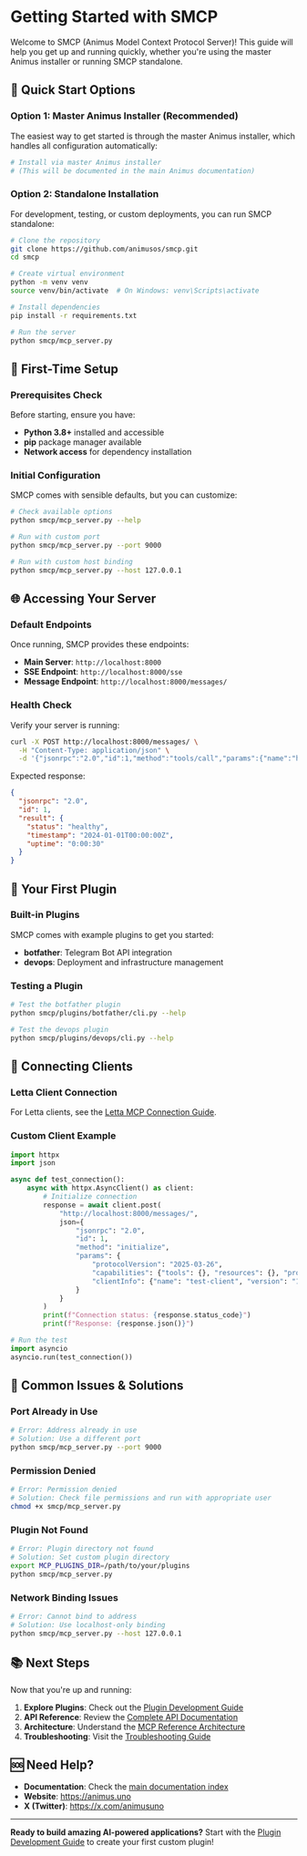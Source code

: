 # Getting Started with SMCP

Welcome to SMCP (Animus Model Context Protocol Server)! This guide will help you get up and running quickly, whether you're using the master Animus installer or running SMCP standalone.

## 🚀 Quick Start Options

### Option 1: Master Animus Installer (Recommended)
The easiest way to get started is through the master Animus installer, which handles all configuration automatically:

```bash
# Install via master Animus installer
# (This will be documented in the main Animus documentation)
```

### Option 2: Standalone Installation
For development, testing, or custom deployments, you can run SMCP standalone:

```bash
# Clone the repository
git clone https://github.com/animusos/smcp.git
cd smcp

# Create virtual environment
python -m venv venv
source venv/bin/activate  # On Windows: venv\Scripts\activate

# Install dependencies
pip install -r requirements.txt

# Run the server
python smcp/mcp_server.py
```

## 🔧 First-Time Setup

### Prerequisites Check
Before starting, ensure you have:
- **Python 3.8+** installed and accessible
- **pip** package manager available
- **Network access** for dependency installation

### Initial Configuration
SMCP comes with sensible defaults, but you can customize:

```bash
# Check available options
python smcp/mcp_server.py --help

# Run with custom port
python smcp/mcp_server.py --port 9000

# Run with custom host binding
python smcp/mcp_server.py --host 127.0.0.1
```

## 🌐 Accessing Your Server

### Default Endpoints
Once running, SMCP provides these endpoints:

- **Main Server**: `http://localhost:8000`
- **SSE Endpoint**: `http://localhost:8000/sse`
- **Message Endpoint**: `http://localhost:8000/messages/`

### Health Check
Verify your server is running:

```bash
curl -X POST http://localhost:8000/messages/ \
  -H "Content-Type: application/json" \
  -d '{"jsonrpc":"2.0","id":1,"method":"tools/call","params":{"name":"health","arguments":{}}}'
```

Expected response:
```json
{
  "jsonrpc": "2.0",
  "id": 1,
  "result": {
    "status": "healthy",
    "timestamp": "2024-01-01T00:00:00Z",
    "uptime": "0:00:30"
  }
}
```

## 🔌 Your First Plugin

### Built-in Plugins
SMCP comes with example plugins to get you started:

- **botfather**: Telegram Bot API integration
- **devops**: Deployment and infrastructure management

### Testing a Plugin
```bash
# Test the botfather plugin
python smcp/plugins/botfather/cli.py --help

# Test the devops plugin
python smcp/plugins/devops/cli.py --help
```

## 🔗 Connecting Clients

### Letta Client Connection
For Letta clients, see the [Letta MCP Connection Guide](Letta-MCP-Connection-Guide.md).

### Custom Client Example
```python
import httpx
import json

async def test_connection():
    async with httpx.AsyncClient() as client:
        # Initialize connection
        response = await client.post(
            "http://localhost:8000/messages/",
            json={
                "jsonrpc": "2.0",
                "id": 1,
                "method": "initialize",
                "params": {
                    "protocolVersion": "2025-03-26",
                    "capabilities": {"tools": {}, "resources": {}, "prompts": {}},
                    "clientInfo": {"name": "test-client", "version": "1.0.0"}
                }
            }
        )
        print(f"Connection status: {response.status_code}")
        print(f"Response: {response.json()}")

# Run the test
import asyncio
asyncio.run(test_connection())
```

## 🚨 Common Issues & Solutions

### Port Already in Use
```bash
# Error: Address already in use
# Solution: Use a different port
python smcp/mcp_server.py --port 9000
```

### Permission Denied
```bash
# Error: Permission denied
# Solution: Check file permissions and run with appropriate user
chmod +x smcp/mcp_server.py
```

### Plugin Not Found
```bash
# Error: Plugin directory not found
# Solution: Set custom plugin directory
export MCP_PLUGINS_DIR=/path/to/your/plugins
python smcp/mcp_server.py
```

### Network Binding Issues
```bash
# Error: Cannot bind to address
# Solution: Use localhost-only binding
python smcp/mcp_server.py --host 127.0.0.1
```

## 📚 Next Steps

Now that you're up and running:

1. **Explore Plugins**: Check out the [Plugin Development Guide](plugin-development-guide.md)
2. **API Reference**: Review the [Complete API Documentation](api-reference.md)
3. **Architecture**: Understand the [MCP Reference Architecture](MCP-Reference-Architecture.md)
4. **Troubleshooting**: Visit the [Troubleshooting Guide](troubleshooting.md)

## 🆘 Need Help?

- **Documentation**: Check the [main documentation index](../README.md#-documentation)
- **Website**: https://animus.uno
- **X (Twitter)**: https://x.com/animusuno

---

**Ready to build amazing AI-powered applications?** Start with the [Plugin Development Guide](plugin-development-guide.md) to create your first custom plugin!
